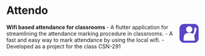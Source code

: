 # Attendo
<img align = "right" src = "https://github.com/Attendo-App/Attendo/blob/master/assets/images/icon-flat.png" width = 10%>
<b>Wifi based attendance for classrooms </b>
- A flutter application for streamlining the attendance marking procedure in classrooms. 
- A fast and easy way to mark attendance by using the local wifi.
- Developed as a project for the class CSN-291

